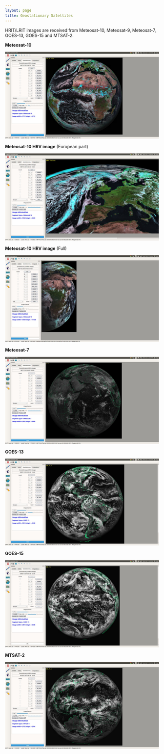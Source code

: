 ```yaml
---
layout: page
title: Geostationary Satellites
---
```


HRIT/LRIT images are received from Meteosat-10, Meteosat-9, Meteosat-7, GOES-13, GOES-15 and MTSAT-2.

**Meteosat-10**

![_config.yml](/images/Screenshot_XRIT_MET-10.jpg)

**Meteosat-10 HRV image** (European part)

![_config.yml](/images/Screenshot_XRIT_MET-10_HRV.jpg)

**Meteosat-10 HRV image** (Full)

![_config.yml](/images/Screenshot_XRIT_MET-10_HRV_full.jpg)

**Meteosat-7**

![_config.yml](/images/Screenshot_XRIT_MET-7.jpg)

**GOES-13**

![_config.yml](/images/Screenshot_XRIT_GOES-13.jpg)

**GOES-15**

![_config.yml](/images/Screenshot_XRIT_GOES-15.jpg)

**MTSAT-2**

![_config.yml](/images/Screenshot_XRIT_MTSAT2.jpg)
